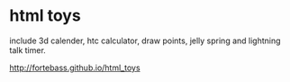 html toys
====================

include 3d calender, htc calculator, draw points, jelly spring and lightning talk timer.

http://fortebass.github.io/html_toys
